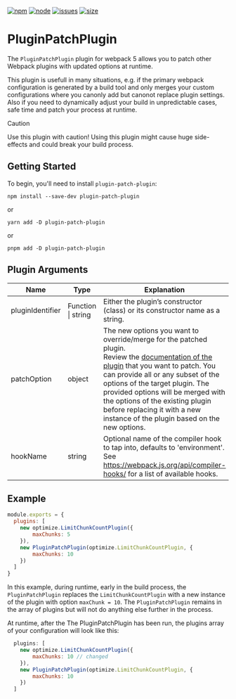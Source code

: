 [![npm][npm]][npm-url]
[![node][node]][node-url]
[![issues][issues]][issues-url]
[![size][size]][size-url]


# PluginPatchPlugin

The `PluginPatchPlugin` plugin for webpack 5 allows you to patch other Webpack plugins with updated options at runtime.

This plugin is usefull in many situations, e.g. if the primary webpack configuration is generated by a build tool and only merges your custom configurations where you canonly add but canonot replace plugin settings. Also if you need to dynamically adjust your build in unpredictable cases, safe time and patch your process at runtime.

> [!CAUTION]
> Use this plugin with caution! Using this plugin might cause huge side-effects and could break your build process. 

## Getting Started

To begin, you'll need to install `plugin-patch-plugin`:

``` console
npm install --save-dev plugin-patch-plugin
```

or

``` console
yarn add -D plugin-patch-plugin
```

or

``` console
pnpm add -D plugin-patch-plugin
```

## Plugin Arguments

| Name             | Type               | Explanation |
| ---------------- | ------------------ | - | 
| pluginIdentifier | Function \| string | Either the plugin’s constructor (class) or its constructor name as a string. |
| patchOption      | object             | The new options you want to override/merge for the patched plugin.<br> Review the [documentation of the plugin](https://webpack.js.org/plugins/) that you want to patch. You can provide all or any subset of the options of the target plugin. The provided options will be merged with the options of the existing plugin before replacing it with a new instance of the plugin based on the new options.|
| hookName         | string             | Optional name of the compiler hook to tap into, defaults to 'environment'.<br> See https://webpack.js.org/api/compiler-hooks/ for a list of available hooks. |

## Example

``` javascript
module.exports = {
  plugins: [
    new optimize.LimitChunkCountPlugin({
        maxChunks: 5
    }),
    new PluginPatchPlugin(optimize.LimitChunkCountPlugin, {
        maxChunks: 10
    })
  ]
}
```

In this example, during runtime, early in the build process, the `PluginPatchPlugin` replaces the `LimitChunkCountPlugin` with a new instance of the plugin with option `maxChunk = 10`.
The `PluginPatchPlugin` remains in the array of plugins but will not do anything else further in the process.

At runtime, after the The PluginPatchPlugin has been run, the plugins array of your configuration will look like this:

``` javascript
  plugins: [
    new optimize.LimitChunkCountPlugin({
        maxChunks: 10 // changed
    }),
    new PluginPatchPlugin(optimize.LimitChunkCountPlugin, {
        maxChunks: 10
    })
  ]
````

[npm]: https://img.shields.io/npm/v/plugin-patch-plugin.svg
[npm-url]: https://npmjs.com/package/plugin-patch-plugin
[node]: https://img.shields.io/node/v/plugin-patch-plugin.svg
[node-url]: https://nodejs.org
[issues]: https://img.shields.io/github/issues/kriede/plugin-patch-plugin
[issues-url]: https://github.com/kriede/plugin-patch-plugin/issues
[size]: https://packagephobia.now.sh/badge?p=plugin-patch-plugin
[size-url]: https://packagephobia.now.sh/result?p=plugin-patch-plugin